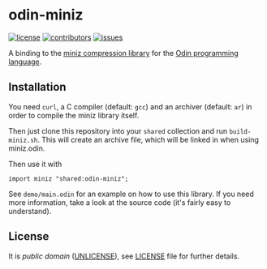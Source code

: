 # odin-miniz
[![license](https://img.shields.io/github/license/ReneHSZ/odin-miniz.svg)](https://github.com/ReneHSZ/odin-miniz/blob/master/LICENSE)
[![contributors](https://img.shields.io/github/contributors/ReneHSZ/odin-miniz.svg)](https://github.com/ReneHSZ/odin-miniz/graphs/contributors)
[![issues](https://img.shields.io/github/issues/ReneHSZ/odin-miniz.svg)](https://github.com/ReneHSZ/odin-miniz/issues)

A binding to the [miniz compression library](https://github.com/richgel999/miniz) for the [Odin programming language](http://odin-lang.org).

## Installation
You need `curl`, a C compiler (default: `gcc`) and an archiver (default: `ar`) in order to compile the miniz library itself.

Then just clone this repository into your `shared` collection and run `build-miniz.sh`.
This will create an archive file, which will be linked in when using miniz.odin.

Then use it with
```
import miniz "shared:odin-miniz";
```

See `demo/main.odin` for an example on how to use this library. If you need more information, take a look at the source code (it's fairly easy to understand).

## License
It is *public domain* ([UNLICENSE](http://unlicense.org)), see [LICENSE](LICENSE) file for further details.

